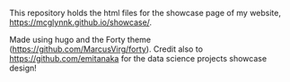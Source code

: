 This repository holds the html files for the showcase page of my website, https://mcglynnk.github.io/showcase/.    
      
Made using hugo and the Forty theme (https://github.com/MarcusVirg/forty). Credit also to https://github.com/emitanaka for the 
data science projects showcase design!     

